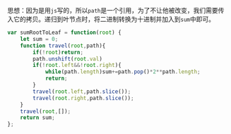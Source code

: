 思想：因为是用`js`写的，所以`path`是一个引用，为了不让他被改变，我们需要传入它的拷贝。递归到叶节点时，将二进制转换为十进制并加入到`sum`中即可。

```javascript
var sumRootToLeaf = function(root) {
    let sum = 0;
    function travel(root,path){
        if(!root)return;
        path.unshift(root.val)
        if(!root.left&&!root.right){
            while(path.length)sum+=path.pop()*2**path.length;
            return;
        }
        travel(root.left,path.slice());
        travel(root.right,path.slice());
    }
    travel(root,[]);
    return sum;
};
```

